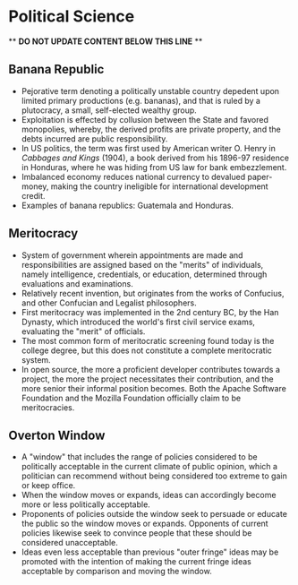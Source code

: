 Political Science
=================

** **DO NOT UPDATE CONTENT BELOW THIS LINE** **

Banana Republic
---------------

* Pejorative term denoting a politically unstable country depedent upon limited primary productions (e.g. bananas), and that is ruled by a plutocracy, a small, self-elected wealthy group.
* Exploitation is effected by collusion between the State and favored monopolies, whereby, the derived profits are private property, and the debts incurred are public responsibility.
* In US politics, the term was first used by American writer O. Henry in _Cabbages and Kings_ (1904), a book derived from his 1896-97 residence in Honduras, where he was hiding from US law for bank embezzlement.
* Imbalanced economy reduces national currency to devalued paper-money, making the country ineligible for international development credit.
* Examples of banana republics: Guatemala and Honduras.

Meritocracy
-----------

* System of government wherein appointments are made and responsibilities are assigned based on the "merits" of individuals, namely intelligence, credentials, or education, determined through evaluations and examinations.
* Relatively recent invention, but originates from the works of Confucius, and other Confucian and Legalist philosophers.
* First meritocracy was implemented in the 2nd century BC, by the Han Dynasty, which introduced the world's first civil service exams, evaluating the "merit" of officials.
* The most common form of meritocratic screening found today is the college degree, but this does not constitute a complete meritocratic system.
* In open source, the more a proficient developer contributes towards a project, the more the project necessitates their contribution, and the more senior their informal position becomes. Both the Apache Software Foundation and the Mozilla Foundation officially claim to be meritocracies.

Overton Window
--------------

* A "window" that includes the range of policies considered to be politically acceptable in the current climate of public opinion, which a politician can recommend without being considered too extreme to gain or keep office.
* When the window moves or expands, ideas can accordingly become more or less politically acceptable.
* Proponents of policies outside the window seek to persuade or educate the public so the window moves or expands. Opponents of current policies likewise seek to convince people that these should be considered unacceptable.
* Ideas even less acceptable than previous "outer fringe" ideas may be promoted with the intention of making the current fringe ideas acceptable by comparison and moving the window.

